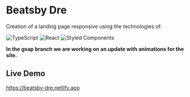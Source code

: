 # Beatsby Dre

Creation of a landing page responsive using the technologies of:<br>

![TypeScript](https://img.shields.io/badge/typescript-%23007ACC.svg?style=for-the-badge&logo=typescript&logoColor=white)
![React](https://img.shields.io/badge/react-%2320232a.svg?style=for-the-badge&logo=react&logoColor=%2361DAFB)
![Styled Components](https://img.shields.io/badge/styled--components-DB7093?style=for-the-badge&logo=styled-components&logoColor=white)

**In the gsap branch we are working on an update with animations for the site.**

## Live Demo

https://beatsby-dre.netlify.app
